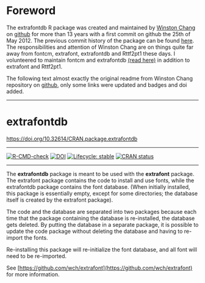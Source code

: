 # Foreword

The extrafontdb R package was created and maintained by [Winston Chang](https://github.com/wch) on [github](https://github.com/wch/extrafontdb) for more than 13 years with a first commit on github the 25th of May 2012.
The previous commit history of the package can be found [here](https://github.com/wch/extrafontdb).
The responsibilities and attention of Winston Chang are on things quite far away from fontcm, extrafont, extrafontdb and Rttf2pt1 these days. 
I volunteered to maintain fontcm and extrafontdb [(read here)](https://github.com/wch/Rttf2pt1/issues/25#issuecomment-3329970593) in addition to extrafont and Rttf2pt1.

The following text almost exactly the original readme from Winston Chang repository on [github](https://github.com/wch/extrafontdb), only some links were updated and badges and doi added.

-------------------

# extrafontdb

<https://doi.org/10.32614/CRAN.package.extrafontdb>

-------------------

<!-- badges: start -->
[![R-CMD-check](https://github.com/fbertran/extrafontdb/actions/workflows/R-CMD-check.yaml/badge.svg)](https://github.com/fbertran/extrafontdb/actions/workflows/R-CMD-check.yaml)
[![DOI](https://img.shields.io/badge/doi-10.32614/CRAN.package.extrafontdb-blue.svg)](https://doi.org/10.32614/CRAN.package.extrafontdb)
[![Lifecycle: stable](https://img.shields.io/badge/lifecycle-stable-green.svg)](https://lifecycle.r-lib.org/articles/stages.html)
[![CRAN status](https://www.r-pkg.org/badges/version/extrafontdb)](https://cran.r-project.org/package=extrafontdb)
<!-- badges: end -->

-------------------

The **extrafontdb** package is meant to be used with the **extrafont** package. The
extrafont package contains the code to install and use fonts, while the extrafontdb
package contains the font database. (When initially installed, this package
is essentially empty, except for some directories; the database itself is
created by the extrafont package).

The code and the database are separated into two packages because each time
that the package containing the database is re-installed, the database gets
deleted. By putting the database in a separate package, it is possible to
update the code package without deleting the database and having to re-import
the fonts.

Re-installing this package will re-initialize the font database, and all
font will need to be re-imported.

See [https://github.com/wch/extrafont](https://github.com/wch/extrafont) for more
information.
